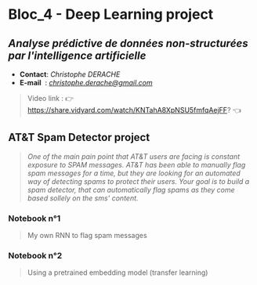 
# Bloc_4 - Deep Learning project

## *Analyse prédictive de données non-structurées par l'intelligence artificielle*

- **Contact**: *Christophe DERACHE*
- **E-mail**&nbsp;&nbsp;: *christophe.derache@gmail.com*

> Video link : 👉 https://share.vidyard.com/watch/KNTahA8XpNSU5fmfqAejFF? 👈

## AT&T Spam Detector project
>*One of the main pain point that AT&T users are facing is constant exposure to SPAM messages. AT&T has been able to manually flag spam messages for a time, but they are looking for an automated way of detecting spams to protect their users. Your goal is to build a spam detector, that can automatically flag spams as they come based sollely on the sms' content.*

### Notebook n°1
>My own RNN to flag spam messages

### Notebook n°2
>Using a pretrained embedding model (transfer learning)
